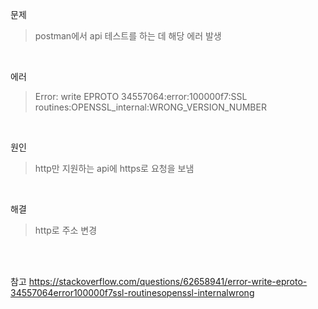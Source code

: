 문제
> postman에서 api 테스트를 하는 데 해당 에러 발생

<br>

에러
> Error: write EPROTO 34557064:error:100000f7:SSL routines:OPENSSL_internal:WRONG_VERSION_NUMBER

<br>

원인
> http만 지원하는 api에 https로 요청을 보냄

<br>

해결
> http로 주소 변경


<br>
<br>

참고 https://stackoverflow.com/questions/62658941/error-write-eproto-34557064error100000f7ssl-routinesopenssl-internalwrong

